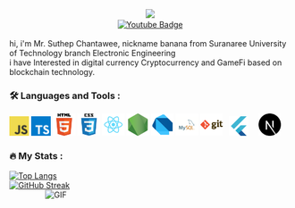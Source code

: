 

<div id="header" align="center">
  <img src="https://media.giphy.com/media/M9gbBd9nbDrOTu1Mqx/giphy.gif" width="100"/>
</div>
<div id="badges" align="center">
  <a href="https://www.youtube.com/channel/UCQcCN43f11fdp125E8m9mUA">
    <img src="https://img.shields.io/badge/YouTube-red?style=for-the-badge&logo=youtube&logoColor=white" alt="Youtube Badge"/>
  </a>
  <div>
  <img src="https://komarev.com/ghpvc/?username=unikonkon&style=flat-square&color=blue" alt=""/>
  </div>
</div>
hi, i'm  Mr. Suthep Chantawee, nickname banana from Suranaree University of Technology branch Electronic Engineering 
</br>
i have Interested in digital currency Cryptocurrency and GameFi based on blockchain technology.

### :hammer_and_wrench: Languages and Tools :
<div > 
<code><img height="35" src="https://raw.githubusercontent.com/github/explore/80688e429a7d4ef2fca1e82350fe8e3517d3494d/topics/javascript/javascript.png"></code>
<code><img height="35" src="https://raw.githubusercontent.com/github/explore/80688e429a7d4ef2fca1e82350fe8e3517d3494d/topics/typescript/typescript.png"></code>
<code><img height="40" src="https://raw.githubusercontent.com/github/explore/80688e429a7d4ef2fca1e82350fe8e3517d3494d/topics/html/html.png"></code>
<code><img height="40" src="https://raw.githubusercontent.com/github/explore/80688e429a7d4ef2fca1e82350fe8e3517d3494d/topics/css/css.png"></code>
<code><img height="40" src="https://raw.githubusercontent.com/github/explore/80688e429a7d4ef2fca1e82350fe8e3517d3494d/topics/react/react.png"></code>
<code><img height="40" src="https://raw.githubusercontent.com/github/explore/80688e429a7d4ef2fca1e82350fe8e3517d3494d/topics/nodejs/nodejs.png"></code>
<code><img height="40" src="https://raw.githubusercontent.com/github/explore/80688e429a7d4ef2fca1e82350fe8e3517d3494d/topics/dart/dart.png"></code>
<code><img height="40" src="https://raw.githubusercontent.com/github/explore/80688e429a7d4ef2fca1e82350fe8e3517d3494d/topics/mysql/mysql.png"></code>
<code><img height="40" src="https://raw.githubusercontent.com/github/explore/80688e429a7d4ef2fca1e82350fe8e3517d3494d/topics/git/git.png"></code>
 <code> <img src="https://github.com/devicons/devicon/blob/master/icons/flutter/flutter-original.svg" title="Flutter" alt="Flutter" height="35"/>&nbsp;</code>
  <code> <img src="https://github.com/devicons/devicon/blob/master/icons/nextjs/nextjs-original.svg" title="Nextjs" alt="Nextjs" height="40"/></code>
</div>

### :fire: My Stats :
[![Top Langs](https://github-readme-stats.vercel.app/api/top-langs/?username=unikonkon&layout=compact&theme=dark#gh-dark-mode-only)](https://github.com/anuraghazra/github-readme-stats)
</br>
[![GitHub Streak](http://github-readme-streak-stats.herokuapp.com?user=unikonkon&theme=dark&background=000000)](https://git.io/streak-stats)<img align="right" alt="GIF" src="https://github.com/abhisheknaiidu/abhisheknaiidu/blob/master/code.gif?raw=true" width="440" height="250" />




<!--
### Hi there 👋
- 🔭 I’m currently working on ...
- 🌱 I’m currently learning ...
- 👯 I’m looking to collaborate on ...
- 🤔 I’m looking for help with ...
- 💬 Ask me about ...
- 📫 How to reach me: ...
- 😄 Pronouns: ...
- ⚡ Fun fact: ...
-->
